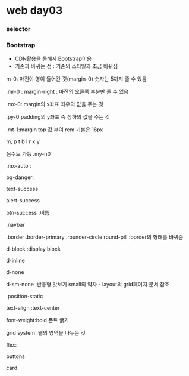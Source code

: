 # web day03

### selector

### Bootstrap 

- CDN활용을 통해서  Bootstrap이용
- 기존과 바뀌는 점 : 기존의 스타일과 조금 바꿔짐

m-0: 마진이 영이 들어간 것(margin-0) 숫자는 5까지 줄 수 있음

.mr-0 : margin-right : 마진의 오른쪽 부분만 줄 수 있음

.mx-0: margin의  x좌표 좌우의 값을 주는 것

.py-0:padding의 y좌표 즉 상하의 값을 주는 것

.mt-1:margin top 값 부여 rem 기본은 16px

m, p t b l r x y 

음수도 가능 .my-n0

.mx-auto :



bg-danger: 

text-success

alert-success

btn-success :버틈

.navbar

.border .border-primary .rounder-circle round-pill :border의 형태를 바꿔줌 

d-block :display  block

d-inline

d-none

d-sm-none :반응형 맛보기 small의 약자 - layout의 grid페이지 문서 참조

.position-static

text-align :text-center

font-weight:bold 폰트 굵기

grid system :웹의 영역을 나누는 것

flex:

buttons

card